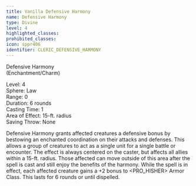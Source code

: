 ```yaml
---
title: Vanilla Defensive Harmony
name: Defensive Harmony
type: Divine
level: 4
highlighted_classes: 
prohibited_classes: 
icon: sppr406
identifier: CLERIC_DEFENSIVE_HARMONY
---
```

Defensive Harmony  
(Enchantment/Charm)  
  
Level: 4  
Sphere: Law  
Range: 0  
Duration: 6 rounds  
Casting Time: 1  
Area of Effect: 15-ft. radius  
Saving Throw: None  
  
Defensive Harmony grants affected creatures a defensive bonus by bestowing an enchanted coordination on their attacks and defenses. This allows a group of creatures to act as a single unit for a single battle or encounter. The effect is always centered on the caster, but affects all allies within a 15-ft. radius. Those affected can move outside of this area after the spell is cast and still enjoy the benefits of the harmony. While the spell is in effect, each affected creature gains a +2 bonus to &lt;PRO_HISHER&gt; Armor Class. This lasts for 6 rounds or until dispelled.  
